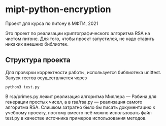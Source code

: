 # mipt-python-encryption
Проект для курса по питону в МФТИ, 2021

Это проект по реализации криптографического алгоритма RSA на чистом питоне. Для того, чтобы проект запустился,
не надо ставить никаких внешних библиотек.

## Структура проекта

Для провкрки корректности работы, используется библиотека unittest. Запуск тестов осуществляется
через
````
python3 test.py
````

В rsa/primes.py лежит реализация алгоритма Миллера — Рабина для генерации простых чисел, а в
rsa/rsa.py — реализация самого алгоритма RSA. Слишком затратно было бы писать документацию к
учебному проекту, поэтому вместо неё можно использовать файл test.py в качестве источника примеров
использования методов.